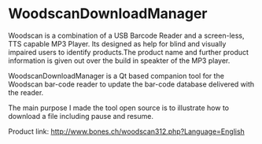 WoodscanDownloadManager
=======================

Woodscan is a combination of a USB Barcode Reader and a screen-less, TTS capable MP3 Player. Its designed as help for blind and visually impaired users to identify products.The product name and further product information is given out over the build in speakter of the MP3 player.

WoodscanDownloadManager is a Qt based companion tool for the Woodscan bar-code reader to update the bar-code database delivered with the reader.

The main purpose I made the tool open source is to illustrate how to download a file including pause and resume.

Product link:
  http://www.bones.ch/woodscan312.php?Language=English

